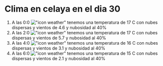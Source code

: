 # Clima en celaya en el dia 30

1. A las 0:0 !["icon weather"](http://openweathermap.org/img/w/03n.png) tenemos una temperatura de 17 C con nubes dispersas y  vientos de 4.6 y nubosidad al 40%
1. A las 2:0 !["icon weather"](http://openweathermap.org/img/w/03n.png) tenemos una temperatura de 17 C con nubes dispersas y  vientos de 5.7 y nubosidad al 40%
1. A las 4:0 !["icon weather"](http://openweathermap.org/img/w/03n.png) tenemos una temperatura de 16 C con nubes dispersas y  vientos de 3.1 y nubosidad al 40%
1. A las 6:0 !["icon weather"](http://openweathermap.org/img/w/03n.png) tenemos una temperatura de 15 C con nubes dispersas y  vientos de 2.1 y nubosidad al 40%
